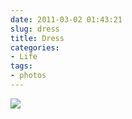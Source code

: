 ```yaml
---
date: 2011-03-02 01:43:21
slug: dress
title: Dress
categories:
- Life
tags:
- photos
---
```


[![](/IMAGE/20110302-014242.jpg)](/IMAGE/20110302-014242.jpg)
